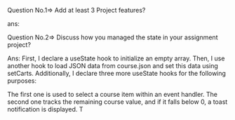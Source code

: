 Question No.1=> Add at least 3 Project features?

ans:


Question No.2=> Discuss how you managed the state in your assignment project?

Ans: First, I declare a useState hook to initialize an empty array. Then, I use another hook to load JSON data from course.json and set this data using setCarts. Additionally, I declare three more useState hooks for the following purposes:

The first one is used to select a course item within an event handler.
The second one tracks the remaining course value, and if it falls below 0, a toast notification is displayed.
T